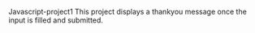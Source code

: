 ﻿Javascript-project1
This project displays a thankyou message once the input is filled and submitted.
